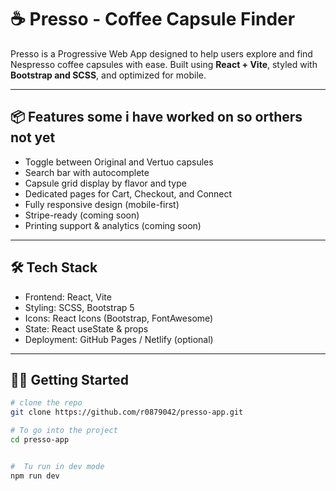 # ☕ Presso - Coffee Capsule Finder

Presso is a  Progressive Web App designed to help users explore and find Nespresso coffee capsules with ease. Built using **React + Vite**, styled with **Bootstrap and SCSS**, and optimized for mobile.

---

## 📦 Features some i have worked on so orthers not yet 

- Toggle between Original and Vertuo capsules
- Search bar with autocomplete
- Capsule grid display by flavor and type
- Dedicated pages for Cart, Checkout, and Connect
- Fully responsive design (mobile-first)
- Stripe-ready (coming soon)
- Printing support & analytics (coming soon)

---

## 🛠 Tech Stack

- Frontend: React, Vite
- Styling: SCSS, Bootstrap 5
- Icons: React Icons (Bootstrap, FontAwesome)
- State: React useState & props
- Deployment: GitHub Pages / Netlify (optional)

---

## 🧑‍💻 Getting Started

```bash
# clone the repo
git clone https://github.com/r0879042/presso-app.git

# To go into the project
cd presso-app


#  Tu run in dev mode
npm run dev
